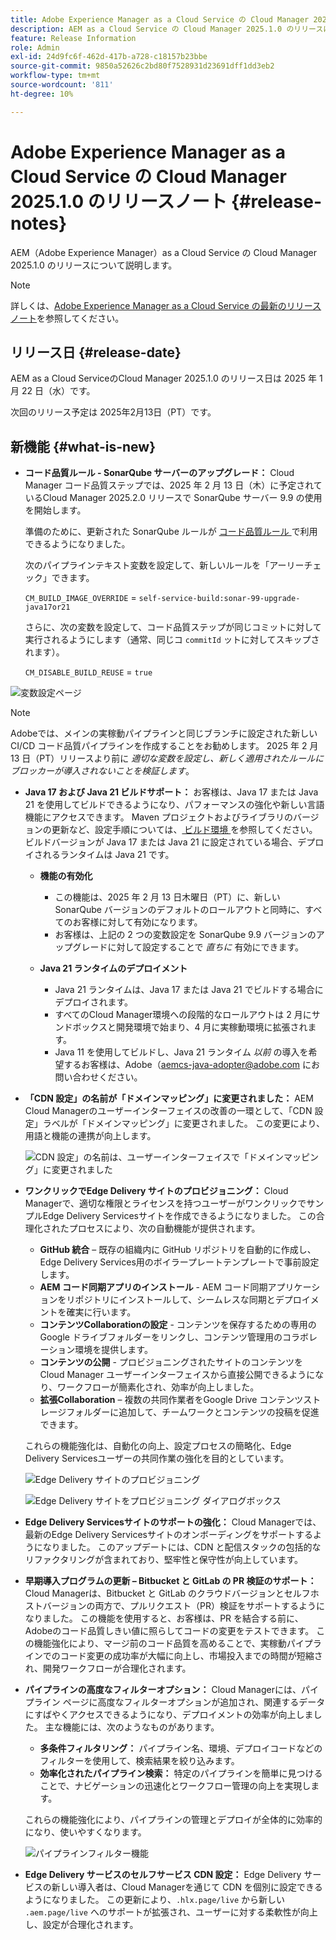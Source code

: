 ```yaml
---
title: Adobe Experience Manager as a Cloud Service の Cloud Manager 2025.1.0 のリリースノート
description: AEM as a Cloud Service の Cloud Manager 2025.1.0 のリリースについて説明します。
feature: Release Information
role: Admin
exl-id: 24d9fc6f-462d-417b-a728-c18157b23bbe
source-git-commit: 9850a52626c2bd80f7528931d23691dff1dd3eb2
workflow-type: tm+mt
source-wordcount: '811'
ht-degree: 10%

---
```


# Adobe Experience Manager as a Cloud Service の Cloud Manager 2025.1.0 のリリースノート {#release-notes}

<!-- https://wiki.corp.adobe.com/pages/viewpage.action?pageId=3389843928 -->

AEM（Adobe Experience Manager）as a Cloud Service の Cloud Manager 2025.1.0 のリリースについて説明します。

>[!NOTE]
>
>詳しくは、[Adobe Experience Manager as a Cloud Service の最新のリリースノート](/help/release-notes/release-notes-cloud/release-notes-current.md)を参照してください。

## リリース日 {#release-date}

AEM as a Cloud ServiceのCloud Manager 2025.1.0 のリリース日は 2025 年 1 月 22 日（水）です。

次回のリリース予定は 2025年2月13日（PT）です。


## 新機能 {#what-is-new}

* **コード品質ルール - SonarQube サーバーのアップグレード：** Cloud Manager コード品質ステップでは、2025 年 2 月 13 日（木）に予定されているCloud Manager 2025.2.0 リリースで SonarQube サーバー 9.9 の使用を開始します。

  準備のために、更新された SonarQube ルールが [ コード品質ルール ](/help/implementing/cloud-manager/code-quality-testing.md#understanding-code-quality-rules) で利用できるようになりました。

  次のパイプラインテキスト変数を設定して、新しいルールを「アーリーチェック」できます。

  `CM_BUILD_IMAGE_OVERRIDE` = `self-service-build:sonar-99-upgrade-java17or21`

  さらに、次の変数を設定して、コード品質ステップが同じコミットに対して実行されるようにします（通常、同じコ `commitId` ットに対してスキップされます）。

  `CM_DISABLE_BUILD_REUSE` = `true`

![ 変数設定ページ ](/help/implementing/cloud-manager/release-notes/assets/variables-config.png)

>[!NOTE]
>
>Adobeでは、メインの実稼動パイプラインと同じブランチに設定された新しい CI/CD コード品質パイプラインを作成することをお勧めします。 2025 年 2 月 13 日（PT）リリースより前に *適切な変数を設定し、新しく適用されたルールにブロッカーが導入されないことを検証します*。

* **Java 17 および Java 21 ビルドサポート：** お客様は、Java 17 または Java 21 を使用してビルドできるようになり、パフォーマンスの強化や新しい言語機能にアクセスできます。 Maven プロジェクトおよびライブラリのバージョンの更新など、設定手順については、[ ビルド環境 ](/help/implementing/cloud-manager/getting-access-to-aem-in-cloud/build-environment-details.md) を参照してください。 ビルドバージョンが Java 17 または Java 21 に設定されている場合、デプロイされるランタイムは Java 21 です。

   * **機能の有効化**
      * この機能は、2025 年 2 月 13 日木曜日（PT）に、新しい SonarQube バージョンのデフォルトのロールアウトと同時に、すべてのお客様に対して有効になります。
      * お客様は、上記の 2 つの変数設定を SonarQube 9.9 バージョンのアップグレードに対して設定することで *直ちに* 有効にできます。

   * **Java 21 ランタイムのデプロイメント**
      * Java 21 ランタイムは、Java 17 または Java 21 でビルドする場合にデプロイされます。
      * すべてのCloud Manager環境への段階的なロールアウトは 2 月にサンドボックスと開発環境で始まり、4 月に実稼動環境に拡張されます。
      * Java 11 を使用してビルドし、Java 21 ランタイム *以前* の導入を希望するお客様は、Adobe（[aemcs-java-adopter@adobe.com](mailto:aemcs-java-adopter@adobe.com) にお問い合わせください。

* **「CDN 設定」の名前が「ドメインマッピング」に変更されました：** AEM Cloud Managerのユーザーインターフェイスの改善の一環として、「CDN 設定」ラベルが「ドメインマッピング」に変更されました。 この変更により、用語と機能の連携が向上します。<!-- CMGR-64738 -->

  ![CDN 設定」の名前は、ユーザーインターフェイスで「ドメインマッピング」に変更されました ](/help/implementing/cloud-manager/release-notes/assets/domain-mappings.png)

* **ワンクリックでEdge Delivery サイトのプロビジョニング：** Cloud Managerで、適切な権限とライセンスを持つユーザーがワンクリックでサンプルEdge Delivery Servicesサイトを作成できるようになりました。 この合理化されたプロセスにより、次の自動機能が提供されます。

   * **GitHub 統合** – 既存の組織内に GitHub リポジトリを自動的に作成し、Edge Delivery Services用のボイラープレートテンプレートで事前設定します。
   * **AEM コード同期アプリのインストール** - AEM コード同期アプリケーションをリポジトリにインストールして、シームレスな同期とデプロイメントを確実に行います。
   * **コンテンツCollaborationの設定** - コンテンツを保存するための専用のGoogle ドライブフォルダーをリンクし、コンテンツ管理用のコラボレーション環境を提供します。
   * **コンテンツの公開** - プロビジョニングされたサイトのコンテンツをCloud Manager ユーザーインターフェイスから直接公開できるようになり、ワークフローが簡素化され、効率が向上しました。
   * **拡張Collaboration** – 複数の共同作業者をGoogle Drive コンテンツストレージフォルダーに追加して、チームワークとコンテンツの投稿を促進できます。

  これらの機能強化は、自動化の向上、設定プロセスの簡略化、Edge Delivery Servicesユーザーの共同作業の強化を目的としています。<!-- CMGR-59362 -->

  ![Edge Delivery サイトのプロビジョニング ](/help/implementing/cloud-manager/release-notes/assets/eds-one-click-60.png)

  ![Edge Delivery サイトをプロビジョニング ](/help/implementing/cloud-manager/release-notes/assets/eds-provision-60.png) ダイアログボックス

* **Edge Delivery Servicesサイトのサポートの強化：** Cloud Managerでは、最新のEdge Delivery Servicesサイトのオンボーディングをサポートするようになりました。 このアップデートには、CDN と配信スタックの包括的なリファクタリングが含まれており、堅牢性と保守性が向上しています。

* **早期導入プログラムの更新 – Bitbucket と GitLab の PR 検証のサポート：** Cloud Managerは、Bitbucket と GitLab のクラウドバージョンとセルフホストバージョンの両方で、プルリクエスト（PR）検証をサポートするようになりました。 この機能を使用すると、お客様は、PR を結合する前に、Adobeのコード品質しきい値に照らしてコードの変更をテストできます。 この機能強化により、マージ前のコード品質を高めることで、実稼動パイプラインでのコード変更の成功率が大幅に向上し、市場投入までの時間が短縮され、開発ワークフローが合理化されます。

* **パイプラインの高度なフィルターオプション：** Cloud Managerには、パイプライン ページに高度なフィルターオプションが追加され、関連するデータにすばやくアクセスできるようになり、デプロイメントの効率が向上しました。 主な機能には、次のようなものがあります。

   * **多条件フィルタリング：** パイプライン名、環境、デプロイコードなどのフィルターを使用して、検索結果を絞り込みます。
   * **効率化されたパイプライン検索：** 特定のパイプラインを簡単に見つけることで、ナビゲーションの迅速化とワークフロー管理の向上を実現します。

  これらの機能強化により、パイプラインの管理とデプロイが全体的に効率的になり、使いやすくなります。

  ![ パイプラインフィルター機能 ](/help/implementing/cloud-manager/release-notes/assets/pipeline-filters.png)

* **Edge Delivery サービスのセルフサービス CDN 設定：** Edge Delivery サービスの新しい導入者は、Cloud Managerを通じて CDN を個別に設定できるようになりました。 この更新により、`.hlx.page/live` から新しい `.aem.page/live` へのサポートが拡張され、ユーザーに対する柔軟性が向上し、設定が合理化されます。


<!-- ## Early adoption program {#early-adoption}

Be a part of Cloud Manager's early adoption program and have a chance to test upcoming features. -->

<!-- ## Bug fixes -->




<!-- ## Known issues {#known-issues} -->
